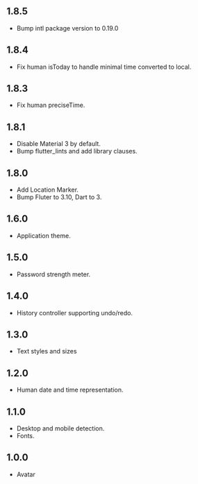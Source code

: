 ## 1.8.5

- Bump intl package version to 0.19.0

## 1.8.4

- Fix human isToday to handle minimal time converted to local.

## 1.8.3

- Fix human preciseTime.

## 1.8.1

- Disable Material 3 by default.
- Bump flutter_lints and add library clauses.

## 1.8.0

- Add Location Marker.
- Bump Fluter to 3.10, Dart to 3.

## 1.6.0

- Application theme.

## 1.5.0

- Password strength meter.

## 1.4.0

- History controller supporting undo/redo.

## 1.3.0

- Text styles and sizes

## 1.2.0

- Human date and time representation.

## 1.1.0

- Desktop and mobile detection.
- Fonts.

## 1.0.0

- Avatar
